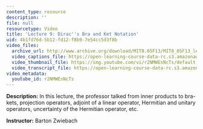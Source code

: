 ```yaml
---
content_type: resource
description: ''
file: null
resourcetype: Video
title: 'Lecture 9: Dirac''s Bra and Ket Notation'
uid: 4b1fd76d-5b12-fd12-f8b9-7e54cc5d3f8b
video_files:
  archive_url: http://www.archive.org/download/MIT8.05F13/MIT8_05F13_lec09_300k.mp4
  video_captions_file: https://open-learning-course-data-rc.s3.amazonaws.com/8-05-quantum-physics-ii-fall-2013/8136a32dcf975bd3b085970eb8c8bcbf_r2NMWEsNcTs.vtt
  video_thumbnail_file: https://img.youtube.com/vi/r2NMWEsNcTs/default.jpg
  video_transcript_file: https://open-learning-course-data-rc.s3.amazonaws.com/8-05-quantum-physics-ii-fall-2013/16bde348019239eb06131b47afae21db_r2NMWEsNcTs.pdf
video_metadata:
  youtube_id: r2NMWEsNcTs
---
```


**Description:** In this lecture, the professor talked from inner products to bra-kets, projection operators, adjoint of a linear operator, Hermitian and unitary operators, uncertainty of the Hermitian operator, etc.

**Instructor:** Barton Zwiebach